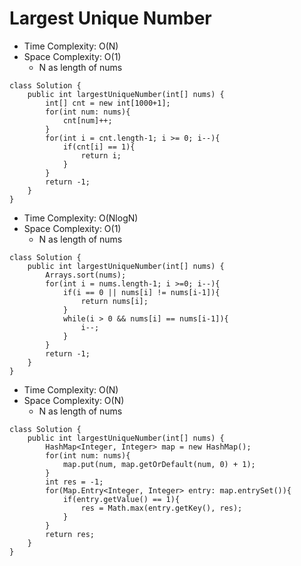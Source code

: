 # Largest Unique Number

- Time Complexity: O(N)
- Space Complexity: O(1)
  - N as length of nums

```
class Solution {
    public int largestUniqueNumber(int[] nums) {
        int[] cnt = new int[1000+1];
        for(int num: nums){
            cnt[num]++;
        }
        for(int i = cnt.length-1; i >= 0; i--){
            if(cnt[i] == 1){
                return i;
            }
        }
        return -1;
    }
}
```

- Time Complexity: O(NlogN)
- Space Complexity: O(1)
  - N as length of nums

```
class Solution {
    public int largestUniqueNumber(int[] nums) {
        Arrays.sort(nums);
        for(int i = nums.length-1; i >=0; i--){
            if(i == 0 || nums[i] != nums[i-1]){
                return nums[i];
            }
            while(i > 0 && nums[i] == nums[i-1]){
                i--;
            }
        }
        return -1;
    }
}
```

- Time Complexity: O(N)
- Space Complexity: O(N)
  - N as length of nums

```
class Solution {
    public int largestUniqueNumber(int[] nums) {
        HashMap<Integer, Integer> map = new HashMap();
        for(int num: nums){
            map.put(num, map.getOrDefault(num, 0) + 1);
        }
        int res = -1;
        for(Map.Entry<Integer, Integer> entry: map.entrySet()){
            if(entry.getValue() == 1){
                res = Math.max(entry.getKey(), res);
            }
        }
        return res;
    }
}
```
